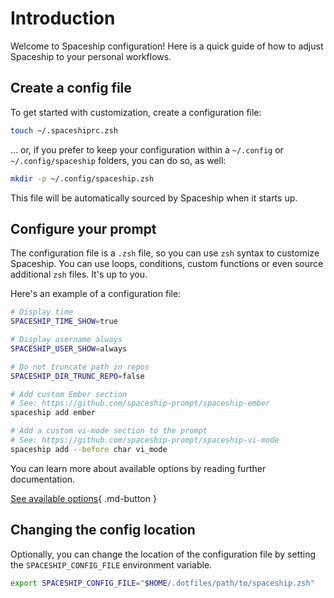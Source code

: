 # Introduction

Welcome to Spaceship configuration! Here is a quick guide of how to adjust Spaceship to your personal workflows.

## Create a config file

To get started with customization, create a configuration file:

```zsh
touch ~/.spaceshiprc.zsh
```

… or, if you prefer to keep your configuration within a `~/.config` or `~/.config/spaceship` folders, you can do so, as well:

```zsh
mkdir -p ~/.config/spaceship.zsh
```

This file will be automatically sourced by Spaceship when it starts up.

## Configure your prompt

The configuration file is a `.zsh` file, so you can use `zsh` syntax to customize Spaceship. You can use loops, conditions, custom functions or even source additional `zsh` files. It's up to you.

Here's an example of a configuration file:

```zsh
# Display time
SPACESHIP_TIME_SHOW=true

# Display username always
SPACESHIP_USER_SHOW=always

# Do not truncate path in repos
SPACESHIP_DIR_TRUNC_REPO=false

# Add custom Ember section
# See: https://github.com/spaceship-prompt/spaceship-ember
spaceship add ember

# Add a custom vi-mode section to the prompt
# See: https://github.com/spaceship-prompt/spaceship-vi-mode
spaceship add --before char vi_mode
```

You can learn more about available options by reading further documentation.

[See available options](/config/prompt){ .md-button }

## Changing the config location

Optionally, you can change the location of the configuration file by setting the `SPACESHIP_CONFIG_FILE` environment variable.

```zsh
export SPACESHIP_CONFIG_FILE="$HOME/.dotfiles/path/to/spaceship.zsh"
```
